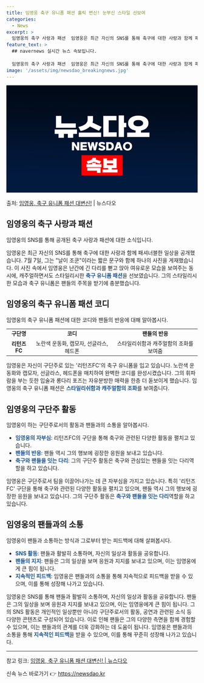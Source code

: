 ```yaml
---
title: 임영웅 축구 유니폼 패션 홀릭 변신! 눈부신 스타일 선보여
categories:
  - News
excerpt: >
  임영웅의 축구 사랑과 패션  임영웅은 최근 자신의 SNS를 통해 축구에 대한 사랑과 함께 패셔너블한 일상을 …
feature_text: >
  ## navernews 실시간 뉴스 속보입니다.

  임영웅의 축구 사랑과 패션  임영웅은 최근 자신의 SNS를 통해 축구에 대한 사랑과 함께 패셔너블한 일상을 …
image: '/assets/img/newsdao_breakingnews.jpg'
---
```


![뉴스다오 속보](/assets/img/newsdao_breakingnews.jpg)

<p>출처: <a href="https://newsdao.kr/4661" rel="dofollow">임영웅, 축구 유니폼 패션 대변신!</a> | 뉴스다오</p>

<h2 data-ke-size="size26">임영웅의 축구 사랑과 패션</h2>
임영웅의 SNS를 통해 공개된 축구 사랑과 패션에 대한 소식입니다.

<p data-ke-size="size16">임영웅은 최근 자신의 SNS를 통해 축구에 대한 사랑과 함께 패셔너블한 일상을 공개했습니다. 7월 7일, 그는 "날이 조쿤"이라는 짧은 문구와 함께 하나의 사진을 게재했습니다. 이 사진 속에서 임영웅은 난간에 긴 다리를 뻗고 앉아 여유로운 모습을 보여주는 동시에, 캐주얼하면서도 스타일리시한 <b><span style="color: #1a5490;">축구 유니폼 패션</span></b>을 선보였습니다. 그의 스타일리시한 모습과 축구 유니폼은 팬들의 주목을 받기에 충분했습니다.</p>

<h2 data-ke-size="size26">임영웅의 축구 유니폼 패션 코디</h2>
임영웅의 축구 유니폼 패션에 대한 코디와 팬들의 반응에 대해 알아봅시다.

<table>
  <tr>
    <td style="text-align: center; height: 17px;"><b>구단명</b></td>
    <td style="text-align: center; height: 17px;"><b>코디</b></td>
    <td style="text-align: center; height: 17px;"><b>팬들의 반응</b></td>
  </tr>
  <tr>
    <td style="text-align: center; height: 17px;"><b>리턴즈FC</b></td>
    <td style="text-align: center; height: 17px;">노란색 운동화, 캡모자, 선글라스, 헤드폰</td>
    <td style="text-align: center; height: 17px;">스타일리쉬함과 캐주얼함의 조화를 보여줌</td>
  </tr>
</table>

<p data-ke-size="size16">임영웅은 자신이 구단주로 있는 '리턴즈FC'의 축구 유니폼을 입고 있습니다. 노란색 운동화와 캡모자, 선글라스, 헤드폰을 매치하여 완벽한 코디를 완성시켰습니다. 그의 휘파람을 부는 듯한 입술과 롱다리 포즈는 자유분방한 매력을 한층 더 돋보이게 했습니다. 임영웅의 축구 유니폼 패션은 <b><span style="color: #1a5490;">스타일리쉬함과 캐주얼함의 조화</span></b>를 보여줍니다.</p>

<h2 data-ke-size="size26">임영웅의 구단주 활동</h2>
임영웅이 하는 구단주로서의 활동과 팬들과의 소통을 알아봅시다.

<ul>
  <li><span style="color: #1a5490;"><b>임영웅의 자부심</b></span>: 리턴즈FC의 구단을 통해 축구와 관련된 다양한 활동을 펼치고 있습니다.</li>
  <li><span style="color: #1a5490;"><b>팬들의 반응</b></span>: 팬들 역시 그의 행보에 굉장한 응원을 보내고 있습니다.</li>
  <li><span style="color: #1a5490;"><b>축구와 팬들을 잇는 다리</b></span>: 그의 구단주 활동은 축구와 관심있는 팬들을 잇는 다리역할을 하고 있습니다.</li>
</ul>

<p data-ke-size="size16">임영웅은 구단주로서 팀을 이끌어나가는 데 큰 자부심을 가지고 있습니다. 특히 '리턴즈FC' 구단을 통해 축구와 관련된 다양한 활동을 펼치고 있으며, 팬들 역시 그의 행보에 굉장한 응원을 보내고 있습니다. 그의 구단주 활동은 <b><span style="color: #1a5490;">축구와 팬들을 잇는 다리</span></b>역할을 하고 있습니다.</p>

<h2 data-ke-size="size26">임영웅의 팬들과의 소통</h2>
임영웅이 팬들과 소통하는 방식과 그로부터 받는 피드백에 대해 살펴봅시다.

<ul>
  <li><span style="color: #1a5490;"><b>SNS 활동</b></span>: 팬들과 활발히 소통하며, 자신의 일상과 활동을 공유합니다.</li>
  <li><span style="color: #1a5490;"><b>팬들의 지지</b></span>: 팬들은 그의 일상을 보며 응원과 지지를 보내고 있으며, 이는 임영웅에게 큰 힘이 됩니다.</li>
  <li><span style="color: #1a5490;"><b>지속적인 피드백</b></span>: 임영웅은 팬들과의 소통을 통해 지속적으로 피드백을 받을 수 있으며, 이를 통해 성장해 나가고 있습니다.</li>
</ul>

<p data-ke-size="size16">임영웅은 SNS를 통해 팬들과 활발히 소통하며, 자신의 일상과 활동을 공유합니다. 팬들은 그의 일상을 보며 응원과 지지를 보내고 있으며, 이는 임영웅에게 큰 힘이 됩니다. 그의 SNS 활동은 개인적인 일상뿐만 아니라 구단주로서의 활동, 공연과 관련된 소식 등 다양한 콘텐츠로 구성되어 있습니다. 이로 인해 팬들은 그의 다양한 측면을 함께 경험할 수 있으며, 이는 팬들과의 관계를 더욱 강화하는 데 도움이 됩니다. 임영웅은 팬들과의 소통을 통해 <b><span style="color: #1a5490;">지속적인 피드백</span></b>을 받을 수 있으며, 이를 통해 꾸준히 성장해 나가고 있습니다.</p>

<hr> 
참고 링크: <a href="https://newsdao.kr/4661">임영웅, 축구 유니폼 패션 대변신! | 뉴스다오</a> 

신속 뉴스 바로가기 👉 <a href="https://newsdao.kr" rel="dofollow">https://newsdao.kr</a>


